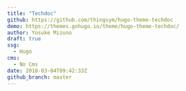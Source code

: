 ```yaml
---
title: "Techdoc"
github: https://github.com/thingsym/hugo-theme-techdoc
demo: https://themes.gohugo.io/theme/hugo-theme-techdoc/
author: Yosuke Mizuno
draft: true
ssg:
  - Hugo
cms:
  - No Cms
date: 2018-03-04T09:42:33Z
github_branch: master
---
```

